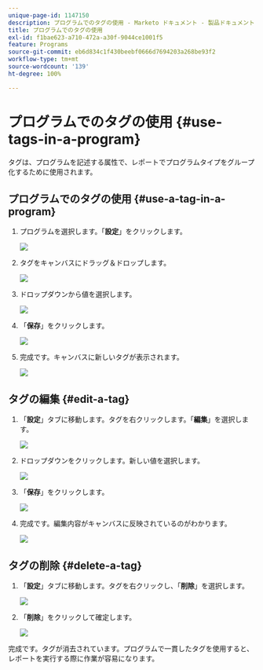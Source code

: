 ```yaml
---
unique-page-id: 1147150
description: プログラムでのタグの使用 - Marketo ドキュメント - 製品ドキュメント
title: プログラムでのタグの使用
exl-id: f1bae623-a710-472a-a30f-9044ce1001f5
feature: Programs
source-git-commit: eb6d834c1f430beebf0666d7694203a268be93f2
workflow-type: tm+mt
source-wordcount: '139'
ht-degree: 100%

---
```


# プログラムでのタグの使用 {#use-tags-in-a-program}

タグは、プログラムを記述する属性で、レポートでプログラムタイプをグループ化するために使用されます。

## プログラムでのタグの使用 {#use-a-tag-in-a-program}

1. プログラムを選択します。「**設定**」をクリックします。

   ![](assets/image2014-9-23-15-3a45-3a0.png)

1. タグをキャンバスにドラッグ＆ドロップします。

   ![](assets/image2014-9-23-15-3a45-3a13.png)

1. ドロップダウンから値を選択します。

   ![](assets/image2014-9-23-15-3a45-3a30.png)

1. 「**保存**」をクリックします。

   ![](assets/image2014-9-23-15-3a45-3a36.png)

1. 完成です。キャンバスに新しいタグが表示されます。

   ![](assets/image2014-9-23-15-3a45-3a47.png)

## タグの編集 {#edit-a-tag}

1. 「**設定**」タブに移動します。タグを右クリックします。「**編集**」を選択します。

   ![](assets/image2014-9-23-15-3a45-3a53.png)

1. ドロップダウンをクリックします。新しい値を選択します。

   ![](assets/image2014-9-23-15-3a46-3a12.png)

1. 「**保存**」をクリックします。

   ![](assets/image2014-9-23-15-3a46-3a25.png)

1. 完成です。編集内容がキャンバスに反映されているのがわかります。

   ![](assets/image2014-9-23-15-3a46-3a35.png)

## タグの削除  {#delete-a-tag}

1. 「**設定**」タブに移動します。タグを右クリックし、「**削除**」を選択します。

   ![](assets/image2014-9-23-15-3a46-3a55.png)

1. 「**削除**」をクリックして確定します。

   ![](assets/image2014-9-23-15-3a47-3a8.png)

完成です。タグが消去されています。プログラムで一貫したタグを使用すると、レポートを実行する際に作業が容易になります。

